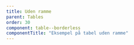 ```yaml
---
title: Uden ramme
parent: Tables
order: 30
component: table--borderless
componentTitle: "Eksempel på tabel uden ramme"
---
```

